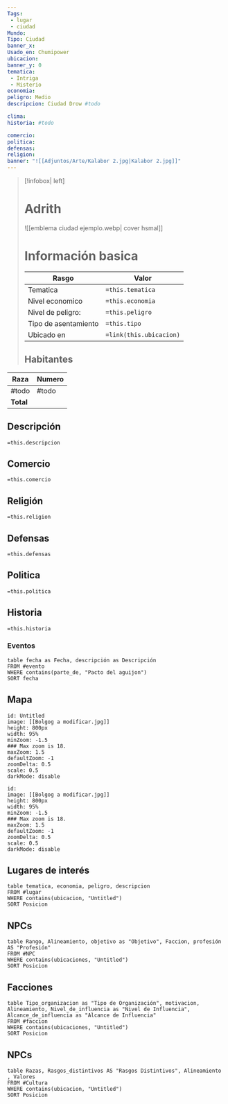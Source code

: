 ```yaml
---
Tags:
 - lugar
 - ciudad
Mundo: 
Tipo: Ciudad
banner_x: 
Usado_en: Chumipower
ubicacion: 
banner_y: 0
tematica:
 - Intriga
 - Misterio
economia: 
peligro: Medio
descripcion: Ciudad Drow #todo

clima: 
historia: #todo

comercio: 
politica: 
defensas: 
religion: 
banner: "![[Adjuntos/Arte/Kalabor 2.jpg|Kalabor 2.jpg]]"
---
```

> [!infobox| left]
> # Adrith
>![[emblema ciudad ejemplo.webp| cover hsmal]]
> # Información basica
> |Rasgo | Valor |
> | --- | --- |
> | Tematica | `=this.tematica`|
>  | Nivel economico | `=this.economia` |
> |  Nivel de peligro: | `=this.peligro` |
> | Tipo de asentamiento | `=this.tipo` |
>  | Ubicado en| `=link(this.ubicacion)` |
> ## Habitantes
| Raza | Numero |
| -------------- | ------ |
| #todo          | #todo  |
| **Total**      |        |
<!-- TBLFM: @>$2=sum(@I..@-1) -->

## Descripción
`=this.descripcion`
## Comercio
`=this.comercio`
## Religión
`=this.religion`
## Defensas
`=this.defensas`
## Politica
`=this.politica`
## Historia
`=this.historia`
### Eventos
```dataview
table fecha as Fecha, descripción as Descripción
FROM #evento
WHERE contains(parte_de, "Pacto del aguijon")
SORT fecha
```
## Mapa
```leaflet
id: Untitled
image: [[Bolgog a modificar.jpg]]
height: 800px
width: 95%
minZoom: -1.5
### Max zoom is 18.
maxZoom: 1.5
defaultZoom: -1
zoomDelta: 0.5
scale: 0.5
darkMode: disable
```
```leaflet
id: 
image: [[Bolgog a modificar.jpg]]
height: 800px
width: 95%
minZoom: -1.5
### Max zoom is 18.
maxZoom: 1.5
defaultZoom: -1
zoomDelta: 0.5
scale: 0.5
darkMode: disable
```
## Lugares de interés
```dataview
table tematica, economia, peligro, descripcion
FROM #lugar
WHERE contains(ubicacion, "Untitled")
SORT Posicion
```
## NPCs
```dataview
table Rango, Alineamiento, objetivo as "Objetivo", Faccion, profesión AS "Profesión"
FROM #NPC
WHERE contains(ubicaciones, "Untitled")
SORT Posicion
```
## Facciones

```dataview
table Tipo_organizacion as "Tipo de Organización", motivacion, Alineamiento, Nivel_de_influencia as "Nivel de Influencia",  Alcance_de_influencia as "Alcance de Influencia" 
FROM #faccion 
WHERE contains(ubicaciones, "Untitled")
SORT Posicion
```

## NPCs
```dataview
table Razas, Rasgos_distintivos AS "Rasgos Distintivos", Alineamiento , Valores
FROM #Cultura
WHERE contains(ubicacion, "Untitled")
SORT Posicion
```